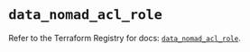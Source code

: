 # `data_nomad_acl_role`

Refer to the Terraform Registry for docs: [`data_nomad_acl_role`](https://registry.terraform.io/providers/hashicorp/nomad/2.5.1/docs/data-sources/acl_role).
